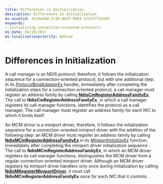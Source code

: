 ```yaml
---
title: Differences in Initialization
description: Differences in Initialization
ms.assetid: 1b19e30d-3c10-4b97-9bb4-3233f7f2a195
keywords:
- initializing connection-oriented protocols
ms.date: 04/20/2017
ms.localizationpriority: medium
---
```


# Differences in Initialization





A call manager is an NDIS protocol; therefore, it follows the initialization sequence for a connection-oriented protocol, but with one additional step. In its [*ProtocolBindAdapterEx*](https://msdn.microsoft.com/library/windows/hardware/ff570220) handler, immediately after completing the initialization steps for a connection-oriented protocol, a call manager must register an address family by calling [**NdisCmRegisterAddressFamilyEx**](https://msdn.microsoft.com/library/windows/hardware/ff561685). The call to **NdisCmRegisterAddressFamilyEx**, in which a call manager registers its call manager functions, identifies the protocol as a call manager. The call manager must register an address family for each NIC to which it binds itself.

An MCM driver is a miniport driver; therefore, it follows the initialization sequence for a connection-oriented miniport driver with the addition of the following step: an MCM driver must register an address family by calling [**NdisMCmRegisterAddressFamilyEx**](https://msdn.microsoft.com/library/windows/hardware/ff563554) in its [*MiniportInitializeEx*](https://msdn.microsoft.com/library/windows/hardware/ff559389) function, immediately after completing the miniport driver initialization sequence . The call to **NdisMCmRegisterAddressFamilyEx**, in which an MCM driver registers its call manager functions, distinguishes the MCM driver from a regular connection-oriented miniport driver. Although an MCM driver registers its miniport driver handlers only once during initialization by calling [**NdisMRegisterMiniportDriver**](https://msdn.microsoft.com/library/windows/hardware/ff563654), it must call **NdisMCmRegisterAddressFamilyEx** once for each NIC that it controls.

 

 





